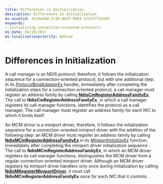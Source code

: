 ```yaml
---
title: Differences in Initialization
description: Differences in Initialization
ms.assetid: 1b19e30d-3c10-4b97-9bb4-3233f7f2a195
keywords:
- initializing connection-oriented protocols
ms.date: 04/20/2017
ms.localizationpriority: medium
---
```


# Differences in Initialization





A call manager is an NDIS protocol; therefore, it follows the initialization sequence for a connection-oriented protocol, but with one additional step. In its [*ProtocolBindAdapterEx*](https://msdn.microsoft.com/library/windows/hardware/ff570220) handler, immediately after completing the initialization steps for a connection-oriented protocol, a call manager must register an address family by calling [**NdisCmRegisterAddressFamilyEx**](https://msdn.microsoft.com/library/windows/hardware/ff561685). The call to **NdisCmRegisterAddressFamilyEx**, in which a call manager registers its call manager functions, identifies the protocol as a call manager. The call manager must register an address family for each NIC to which it binds itself.

An MCM driver is a miniport driver; therefore, it follows the initialization sequence for a connection-oriented miniport driver with the addition of the following step: an MCM driver must register an address family by calling [**NdisMCmRegisterAddressFamilyEx**](https://msdn.microsoft.com/library/windows/hardware/ff563554) in its [*MiniportInitializeEx*](https://msdn.microsoft.com/library/windows/hardware/ff559389) function, immediately after completing the miniport driver initialization sequence . The call to **NdisMCmRegisterAddressFamilyEx**, in which an MCM driver registers its call manager functions, distinguishes the MCM driver from a regular connection-oriented miniport driver. Although an MCM driver registers its miniport driver handlers only once during initialization by calling [**NdisMRegisterMiniportDriver**](https://msdn.microsoft.com/library/windows/hardware/ff563654), it must call **NdisMCmRegisterAddressFamilyEx** once for each NIC that it controls.

 

 





